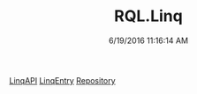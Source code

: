﻿---
title: RQL.Linq
date: 6/19/2016 11:16:14 AM
---

[LinqAPI](T-RQL.Linq.LinqAPI.html)
[LinqEntry](T-RQL.Linq.LinqEntry.html)
[Repository](T-RQL.Linq.Repository.html)
